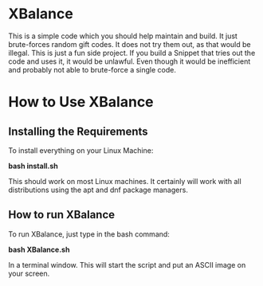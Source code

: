 # XBalance
This is a simple code which  you should help maintain and build. It just brute-forces random gift codes.
It does not try them out, as that would be illegal. This is just a fun side project.
If you build a Snippet that tries out the code and uses it, it would be unlawful.
Even though it would be inefficient and probably not able to brute-force a single code.
# How to Use XBalance
## Installing the Requirements
To install everything on your Linux Machine:

**bash install.sh**

This should work on most Linux machines. It certainly will work with all distributions using the apt and dnf package managers. 
## How to run XBalance
To run XBalance, just type in the bash command:

**bash XBalance.sh**

In a terminal window. This will start the script and put an ASCII image on your screen.
